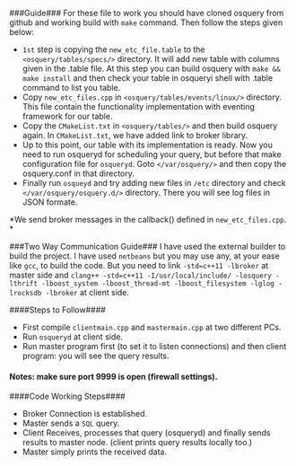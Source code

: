 ###Guide###
For these file to work you should have cloned osquery from github and working build with `make` command. Then follow 
the steps given below:
* `1st` step is copying the `new_etc_file.table` to the `<osquery/tables/specs/>` directory. It will add new table with columns given in the .table file. At this step you can build osquery with `make && make install` and then check your table in osqueryi shell with .table command to list you table.
* Copy  `new_etc_files.cpp`  in `<osquery/tables/events/linux/>`  directory. This file contain the functionality implementation with eventing framework for our table. 
* Copy the `CMakeList.txt` in  `<osquery/tables/>` and then build osquery again. In `CMakeList.txt`, we have added link to broker library.
* Up to this point, our table with its implementation is ready. Now you need to run osqueryd for scheduling your query, but before that make configuration file for `osqueryd`. Goto `</var/osquery/>` and then copy the osquery.conf in that directory.
* Finally run `osqueyd` and try adding new files in `/etc` directory and check `</var/osquery/osquery.d/>` directory. There you will see log files in JSON formate. 


*We send broker messages in the callback() defined in `new_etc_files.cpp`. *


###Two Way Communication Guide###
I have used the external builder to build the project. I have used `netbeans` but you may use any, at your ease like `gcc`, to build the code.  But you need to link `-std=c++11 -lbroker` at master side and `clang++ -std=c++11 -I/usr/local/include/ -losquery -lthrift -lboost_system -lboost_thread-mt -lboost_filesystem -lglog -lrocksdb -lbroker` at client side.

####Steps to Follow####
* First compile  `clientmain.cpp` and `mastermain.cpp` at two different PCs.
* Run `osqueryd` at client side.
* Run master program first (to set it to listen connections) and then client program: you will see the query results.
#### Notes: make sure port 9999 is open (firewall settings). ####

 ####Code Working Steps####
* Broker Connection is established. 
* Master sends a `SQL` query.
* Client Receives, processes that query (osqueryd) and finally sends results to master node. (client prints query results locally too.)
* Master simply prints the received data.
